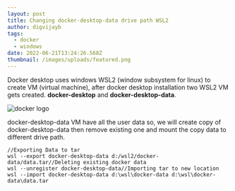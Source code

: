 ```yaml
---
layout: post
title: Changing docker-desktop-data drive path WSL2
author: digvijayb
tags:
  - docker
  - windows
date: 2022-06-21T13:24:26.568Z
thumbnail: /images/uploads/featured.png
---
```

Docker desktop uses windows WSL2 (window subsystem for linux) to create VM (virtual machine), after docker desktop installation two WSL2 VM gets created. **docker-desktop** and **docker-desktop-data**.

![docker logo](/images/uploads/featured.png "Docker Destop")

<!--StartFragment-->

docker-desktop-data VM have all the user data so, we will create copy of docker-desktop-data then remove existing one and mount the copy data to different drive path.

<!--EndFragment-->

<!--StartFragment-->

```
//Exporting Data to tar
wsl --export docker-desktop-data d:/wsl2/docker-data/data.tar//Deleting existing docker data 
wsl --unregister docker-desktop-data//Importing tar to new location
wsl --import docker-desktop-data d:\wsl\docker-data d:\wsl\docker-data\data.tar
```

<!--EndFragment-->